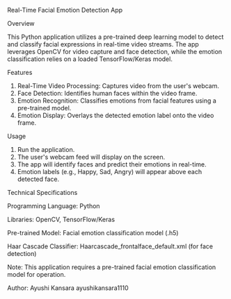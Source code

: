 Real-Time Facial Emotion Detection App

Overview

This Python application utilizes a pre-trained deep learning model to detect and classify facial expressions in real-time video streams. The app leverages OpenCV for video capture and face detection, while the emotion classification relies on a loaded TensorFlow/Keras model.

Features

1. Real-Time Video Processing: Captures video from the user's webcam.
2. Face Detection: Identifies human faces within the video frame.
3. Emotion Recognition: Classifies emotions from facial features using a pre-trained model.
4. Emotion Display: Overlays the detected emotion label onto the video frame.

Usage

1. Run the application.
2. The user's webcam feed will display on the screen.
3. The app will identify faces and predict their emotions in real-time.
4. Emotion labels (e.g., Happy, Sad, Angry) will appear above each detected face.
   
Technical Specifications

Programming Language: Python

Libraries: OpenCV, TensorFlow/Keras

Pre-trained Model: Facial emotion classification model (.h5)

Haar Cascade Classifier: Haarcascade_frontalface_default.xml (for face detection)

Note: This application requires a pre-trained facial emotion classification model for operation.

Author: Ayushi Kansara ayushikansara1110
